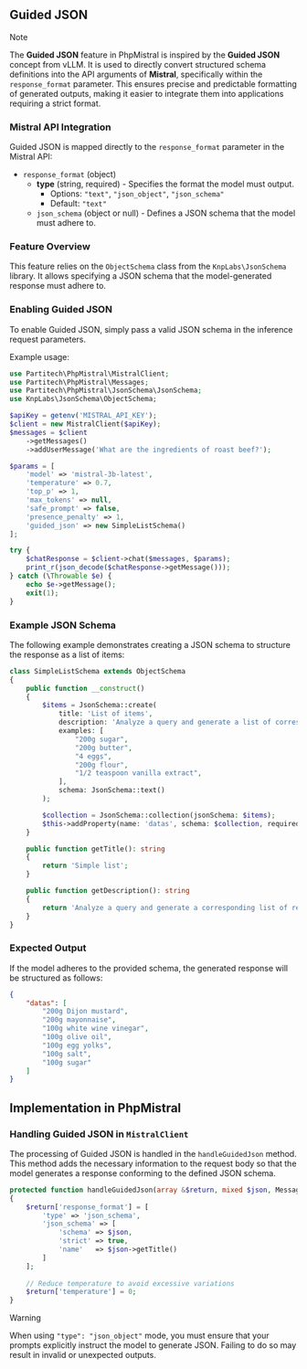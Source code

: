 ## Guided JSON

> [!NOTE]
> The **Guided JSON** feature in PhpMistral is inspired by the **Guided JSON** concept from vLLM. It is used to directly convert structured schema definitions into the API arguments of **Mistral**, specifically within the `response_format` parameter. This ensures precise and predictable formatting of generated outputs, making it easier to integrate them into applications requiring a strict format.

### Mistral API Integration

Guided JSON is mapped directly to the `response_format` parameter in the Mistral API:

- `response_format` (object)
    - **type** (string, required) - Specifies the format the model must output.
        - Options: `"text"`, `"json_object"`, `"json_schema"`
        - Default: `"text"`
    - `json_schema` (object or null) - Defines a JSON schema that the model must adhere to.

### Feature Overview

This feature relies on the `ObjectSchema` class from the `KnpLabs\JsonSchema` library. It allows specifying a JSON schema that the model-generated response must adhere to.

### Enabling Guided JSON

To enable Guided JSON, simply pass a valid JSON schema in the inference request parameters.

Example usage:

```php
use Partitech\PhpMistral\MistralClient;
use Partitech\PhpMistral\Messages;
use Partitech\PhpMistral\JsonSchema\JsonSchema;
use KnpLabs\JsonSchema\ObjectSchema;

$apiKey = getenv('MISTRAL_API_KEY');
$client = new MistralClient($apiKey);
$messages = $client
    ->getMessages()
    ->addUserMessage('What are the ingredients of roast beef?');

$params = [
    'model' => 'mistral-3b-latest',
    'temperature' => 0.7,
    'top_p' => 1,
    'max_tokens' => null,
    'safe_prompt' => false,
    'presence_penalty' => 1,
    'guided_json' => new SimpleListSchema()
];

try {
    $chatResponse = $client->chat($messages, $params);
    print_r(json_decode($chatResponse->getMessage()));
} catch (\Throwable $e) {
    echo $e->getMessage();
    exit(1);
}
```

### Example JSON Schema

The following example demonstrates creating a JSON schema to structure the response as a list of items:

```php
class SimpleListSchema extends ObjectSchema
{
    public function __construct()
    {
        $items = JsonSchema::create(
            title: 'List of items',
            description: 'Analyze a query and generate a list of corresponding items.',
            examples: [
                "200g sugar",
                "200g butter",
                "4 eggs",
                "200g flour",
                "1/2 teaspoon vanilla extract",
            ],
            schema: JsonSchema::text()
        );

        $collection = JsonSchema::collection(jsonSchema: $items);
        $this->addProperty(name: 'datas', schema: $collection, required: true);
    }

    public function getTitle(): string
    {
        return 'Simple list';
    }

    public function getDescription(): string
    {
        return 'Analyze a query and generate a corresponding list of responses.';
    }
}
```

### Expected Output

If the model adheres to the provided schema, the generated response will be structured as follows:

```json
{
    "datas": [
        "200g Dijon mustard",
        "200g mayonnaise",
        "100g white wine vinegar",
        "100g olive oil",
        "100g egg yolks",
        "100g salt",
        "100g sugar"
    ]
}
```

## Implementation in PhpMistral

### Handling Guided JSON in `MistralClient`

The processing of Guided JSON is handled in the `handleGuidedJson` method. This method adds the necessary information to the request body so that the model generates a response conforming to the defined JSON schema.

```php
protected function handleGuidedJson(array &$return, mixed $json, Messages $messages): void
{
    $return['response_format'] = [
        'type' => 'json_schema',
        'json_schema' => [
            'schema' => $json,
            'strict' => true,
            'name'   => $json->getTitle()
        ]
    ];
    
    // Reduce temperature to avoid excessive variations
    $return['temperature'] = 0;
}
```

> [!WARNING]
> When using `"type": "json_object"` mode, you must ensure that your prompts explicitly instruct the model to generate JSON. Failing to do so may result in invalid or unexpected outputs.